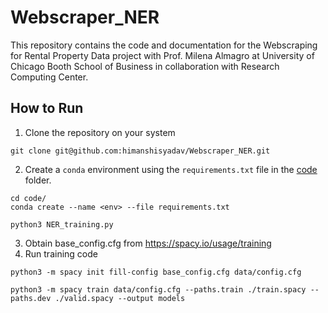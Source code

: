 # Webscraper_NER

This repository contains the code and documentation for the Webscraping for Rental Property Data project with Prof. Milena Almagro at University of Chicago Booth School of Business in collaboration with Research Computing Center. 

## How to Run

1. Clone the repository on your system

```
git clone git@github.com:himanshisyadav/Webscraper_NER.git
```

2. Create a ```conda``` environment using the ```requirements.txt``` file in the [code](code/) folder.
```
cd code/
conda create --name <env> --file requirements.txt
```
```
python3 NER_training.py
```

3. Obtain base_config.cfg from https://spacy.io/usage/training 
4. Run training code

```
python3 -m spacy init fill-config base_config.cfg data/config.cfg
```
```
python3 -m spacy train data/config.cfg --paths.train ./train.spacy --paths.dev ./valid.spacy --output models
```
